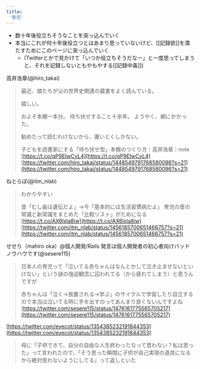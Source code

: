 ```yaml
---
title:
 '育児'
---
```


- 数十年後役立ちそうなことを突っ込んでいく
- 本当にこれが何十年後役立つとはあまり思っていないけど、[[記録欲]]を満たすためにこのページに突っ込んでいく
    - (Twitterとかで見かけて「いつか役立ちそうだなー」と一度思ってしまうと、それを記録しないともやもやする[[記録中毒]])

高井浩章(@hiro_takai)
> 最近、娘たちが父の世界史関連の蔵書をよく読んでいる。
>
> 嬉しい。
>
> およそ本棚一本分。
> 待ち伏せすること十余年。
> ようやく、網にかかった。
>
> 勧めたって読むわけないから、置いとくしかない。
>
> 子どもを読書家にする「待ち伏せ型」本棚のつくり方｜高井浩章｜note [https://t.co/qP9EIwCyL4](https://t.co/qP9EIwCyL4)
[https://twitter.com/hiro_takai/status/1448549791768580096?s=21](https://twitter.com/hiro_takai/status/1448549791768580096?s=21)

ねとらぼ(@itm_nlab)
> わかりやすい
>
> 昔「むし歯は遺伝だよ」→今「基本的には生活習慣病だよ」 育児の昔の常識と新常識をまとめた「比較リスト」がためになる
> [https://t.co/AX6lxla8iw](https://t.co/AX6lxla8iw)
[https://twitter.com/itm_nlab/status/1456185700651466757?s=21](https://twitter.com/itm_nlab/status/1456185700651466757?s=21)

せせり（mahiro oka）@個人開発/Rails 発言は個人開発者の初心者向けバッドノウハウです(@sesere115)
> 日本人の育児って「泣いてる赤ちゃんはなんとかして泣き止ませないといけない」という謎の強迫観念に囚われてる（から疲れてしまう）と思うんですが
>
> 赤ちゃんは「泣く→放置される→学ぶ」のサイクルで学習したり自立するので本当は泣いてる時に手を出すのってあんまり良くないんですよね
[https://twitter.com/sesere115/status/1476161775565705217](https://twitter.com/sesere115/status/1476161775565705217)

[https://twitter.com/eyecot/status/1354385232191844353](https://twitter.com/eyecot/status/1354385232191844353)
>  母に「子供できて、自分の自由な人生終わったなって思わない？私は思った」って言われたので、「そう思った瞬間に子供が自己実現の道具になるから絶対思わないようにしてる」って返しといた
